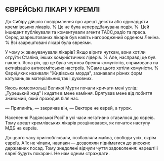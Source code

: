 ## ЄВРЕЙСЬКІ ЛІКАРІ У КРЕМЛІ

До Сибіру дійшло повідомлення про арешт десяти або одинадцяти кремлівських лікарів.
% Це не була непередбачувана подія.
%  Цей інцидент публікували та коментували агенти ТАСС,радіо та преса.
Серед заарештованих лікарів був навіть нагороджений орденом Леніна.
% Всі заарештовані лікарі була євреями.

У чому ж звинувачували лікарів?
Якщо вірити чуткам, вони хотіли отруїти Сталіна, інших комуністичних лідерів.
% Але, насправді,це був наклеп.
Ясна річ, що це була чергова брехня комуністів, спрямована на активізацію антисемітських настроїв.
%Саме цього хотіли комуністи.
% Євреї,яких називали "Жидівська морда", зазнавали різних форм катувань,як матеріальних,так і духовних.

Якось комсомольці Великої Мурти почали кричати мені услід: „Турецький жид” і кидати в мене каміння.
Врятував мене від побиття знайомий, який проходив біля нас.

— Припиніть, — закричав він, — Векторе не єврей, а турок.

Населення Радянської Росії в усі часи негативно ставилося до євреїв.
Тому арешт кремлівських лікарів розцінювався, як початок наступу МДБ на євреїв.

До цього часу пригноблювали, позбавляли майна, свободи усіх, окрім євреїв.
А їх не чіпали, навпаки — дозволяли підніматися до високих державних посад.
Тому знедолені відчули чуття задоволення: нарешті і євреї будуть покарані.
Не нам одним страждати.
